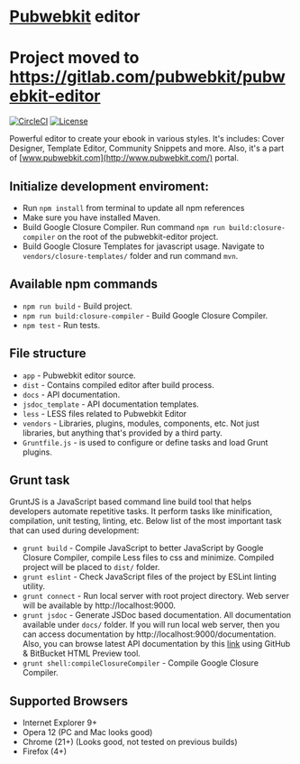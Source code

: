 # [Pubwebkit](http://www.pubwebkit.com/) editor

# Project moved to https://gitlab.com/pubwebkit/pubwebkit-editor

[![CircleCI](https://circleci.com/gh/pubwebkit/pubwebkit-editor.svg?style=shield&circle-token=3752c66c0d775a9f309ab8b150f98a6ffd0289fe)](https://circleci.com/gh/pubwebkit/pubwebkit-editor) [![License](https://img.shields.io/badge/License-GNU%20AGPL%20V3-green.svg?style=flat)](http://www.gnu.org/licenses/agpl-3.0.ru.html)

Powerful editor to create your ebook in various styles. It's includes: Cover Designer, Template Editor, Community Snippets and more.
Also, it's a part of [www.pubwebkit.com](http://www.pubwebkit.com/) portal.

## Initialize development enviroment:
* Run `npm install` from terminal to update all npm references
* Make sure you have installed Maven.
* Build Google Closure Compiler. Run command `npm run build:closure-compiler` on the root of the pubwebkit-editor project.
* Build Google Closure Templates for javascript usage. Navigate to `vendors/closure-templates/` folder and run command `mvn`.

## Available npm commands
* `npm run build` - Build project.
* `npm run build:closure-compiler` - Build Google Closure Compiler.
* `npm test` - Run tests.

## File structure
* `app` - Pubwebkit editor source.
* `dist` - Contains compiled editor after build process.
* `docs` - API documentation.
* `jsdoc_template` - API documentation templates.
* `less` - LESS files related to Pubwebkit Editor
* `vendors` - Libraries, plugins, modules, components, etc. Not just libraries, but anything that's provided by a third party.
* `Gruntfile.js` - is used to configure or define tasks and load Grunt plugins.

## Grunt task
GruntJS is a JavaScript based command line build tool that helps developers automate repetitive tasks. It perform tasks like minification, compilation, unit testing, linting, etc.
Below list of the most important task that can used during development:
* `grunt build` - Compile JavaScript to better JavaScript by Google Closure Compiler, compile Less files to css and minimize. Compiled project will be placed to `dist/` folder.
* `grunt eslint` - Check JavaScript files of the project by  ESLint linting utility.
* `grunt connect` - Run local server with root project directory. Web server will be available by http://localhost:9000.
* `grunt jsdoc` - Generate JSDoc based documentation. All documentation available under `docs/` folder. If you will run local web server, then you can access documentation by http://localhost:9000/documentation.
Also, you can browse latest API documentation by this [link](http://htmlpreview.github.io/?https://github.com/pubwebkit/pubwebkit-editor/blob/master/docs/index.html) using GitHub & BitBucket HTML Preview tool.
* `grunt shell:compileClosureCompiler` - Compile Google Closure Compiler.

## Supported Browsers
* Internet Explorer 9+
* Opera 12 (PC and Mac looks good)
* Chrome (21+) (Looks good, not tested on previous builds)
* Firefox (4+)
